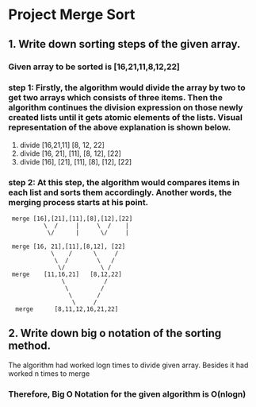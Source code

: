 # Project Merge Sort
## 1. Write down sorting steps of the given array.
### Given array to be sorted is [16,21,11,8,12,22]
### step 1: Firstly, the algorithm would divide the array by two to get two arrays which consists of three items. Then the algorithm continues the division expression on those newly created lists until it gets atomic elements of the lists. Visual representation of the above explanation is shown below.
1. divide [16,21,11] [8, 12, 22]
2. divide [16, 21], [11], [8, 12], [22]
3. divide [16], [21], [11], [8], [12], [22]

### step 2: At this step, the algorithm would compares items in each list and sorts them accordingly. Another words, the merging process starts at his point. 
     merge [16],[21],[11],[8],[12],[22]
	          \  /     |     \  /    |
	           \/      |      \/     |
	    
     merge [16, 21],[11],[8,12], [22]
	            \    /      \     /	
	             \  /        \   /
                  \/	      \ /
     merge    [11,16,21]   [8,12,22]
		           \           / 
		            \         /
		             \       /
		              \     /
      merge      [8,11,12,16,21,22]
## 2. Write down big o notation of the sorting method.
The algorithm had worked logn times to divide given array.
Besides it had worked n times to merge 

### Therefore, Big O Notation for the given algorithm is O(nlogn)



